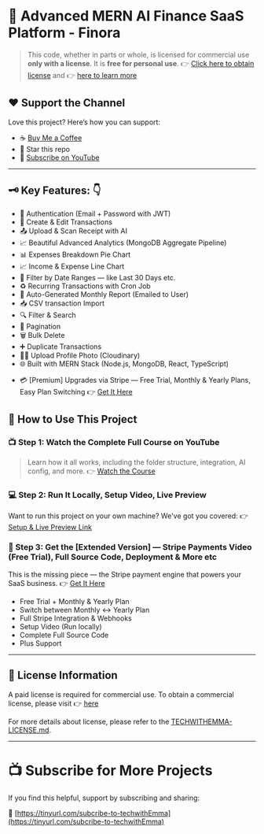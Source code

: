 # 🌟 Advanced MERN AI Finance SaaS Platform - Finora

> This code, whether in parts or whole, is licensed for commercial use **only with a license**. It is **free for personal use**.
> 👉 [Click here to obtain license](https://your-license-link.com) and 👉 [here to learn more](https://github.com/TechWithEmmaYT/Advanced-MERN-AI-Financial-SaaS-Platform/blob/main/TECHWITHEMMA-LICENSE.md)

## ❤️ Support the Channel

Love this project? Here’s how you can support:

* ☕ [Buy Me a Coffee](https://buymeacoffee.com/techwithemmaofficial)
* 🌟 Star this repo
* 🎥 [Subscribe on YouTube](https://tinyurl.com/subcribe-to-techwithEmma)

---

## 🗝️ Key Features: 👇

* 🔐 Authentication (Email + Password with JWT)
* 🏢 Create & Edit Transactions
* 📤 Upload & Scan Receipt with AI
* 📈 Beautiful Advanced Analytics  (MongoDB Aggregate Pipeline)
* 📊 Expenses Breakdown Pie Chart
* 📈 Income & Expense Line Chart
* 📅 Filter by Date Ranges — like Last 30 Days etc.
* ♻️ Recurring Transactions with Cron Job
* 📄 Auto-Generated Monthly Report (Emailed to User)
* 📥 CSV transaction Import
* 🔍 Filter & Search
* 📅 Pagination
* 🗑️ Bulk Delete
* ➕ Duplicate Transactions
* 🧑‍💼 Upload Profile Photo (Cloudinary)
* 🌐 Built with MERN Stack (Node.js, MongoDB, React, TypeScript)

- 💳 [Premium] Upgrades via Stripe — Free Trial, Monthly & Yearly Plans, Easy Plan Switching 👉 [Get It Here](https://techwithemma.gumroad.com/l/gasvc)



## 🔧 How to Use This Project

### 📺 Step 1: Watch the Complete Full Course on YouTube

> Learn how it all works, including the folder structure, integration, AI config, and more.
> 👉 [Watch the Course](https://www.youtube.com/watch?v=2S7Y2wewF6I)


### 💻 Step 2: Run It Locally, Setup Video, Live Preview

Want to run this project on your own machine? We've got you covered:
👉 [Setup & Live Preview Link](https://techwithemma.gumroad.com/l/nphhyz)


### 🚀 Step 3: Get the [Extended Version] — Stripe Payments Video (Free Trial), Full Source Code, Deployment & More etc

This is the missing piece — the Stripe payment engine that powers your SaaS business.
👉 [Get It Here](https://techwithemma.gumroad.com/l/gasvc)

* Free Trial + Monthly & Yearly Plan
* Switch between Monthly ↔️ Yearly Plan
* Full Stripe Integration & Webhooks
* Setup Video (Run locally)
* Complete Full Source Code
* Plus Support
---

## 📜 License Information

A paid license is required for commercial use. To obtain a commercial license, please visit 👉 [here](https://your-license-link.com)

For more details about license, please refer to the [TECHWITHEMMA-LICENSE.md](https://github.com/TechWithEmmaYT/Advanced-MERN-AI-Financial-SaaS-Platform/blob/main/TECHWITHEMMA-LICENSE.md).

---

# 📺 Subscribe for More Projects

If you find this helpful, support by subscribing and sharing:

🔗 [https://tinyurl.com/subcribe-to-techwithEmma](https://tinyurl.com/subcribe-to-techwithEmma)
